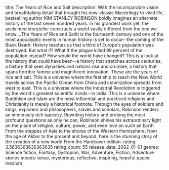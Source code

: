 title: The Years of Rice and Salt
description: With the incomparable vision and breathtaking detail that brought his now-classic Marstrilogy to vivid life, bestselling author KIM STANLEY ROBINSON boldly imagines an alternate history of the last seven hundred years. In his grandest work yet, the acclaimed storyteller constructs a world vastly different from the one we know....The Years of Rice and SaltIt is the fourteenth century and one of the most apocalyptic events in human history is set to occur--the coming of the Black Death. History teaches us that a third of Europe's population was destroyed. But what if? What if the plague killed 99 percent of the population instead? How would the world have changed? This is a look at the history that could have been--a history that stretches across centuries, a history that sees dynasties and nations rise and crumble, a history that spans horrible famine and magnificent innovation. These are the years of rice and salt. This is a universe where the first ship to reach the New World travels across the Pacific Ocean from China and colonization spreads from west to east. This is a universe where the Industrial Revolution is triggered by the world's greatest scientific minds--in India. This is a universe where Buddhism and Islam are the most influential and practiced religions and Christianity is merely a historical footnote. Through the eyes of soldiers and kings, explorers and philosophers, slaves and scholars, Robinson renders an immensely rich tapestry. Rewriting history and probing the most profound questions as only he can, Robinson shines his extraordinary light on the place of religion, culture, power, and even love on such an Earth. From the steppes of Asia to the shores of the Western Hemisphere, from the age of Akbar to the present and beyond, here is the stunning story of the creation of a new world.From the Hardcover edition.
rating: 3.5636363636363635
rating_count: 55
release_date: 2002-01-01
genres: Science fiction, Fantasy, Dystopian, War, Adventure, Fiction, Adventure stories
moods: tense, mysterious, reflective, inspiring, hopeful
paces: medium